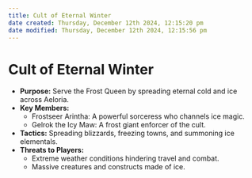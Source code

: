 ```yaml
---
title: Cult of Eternal Winter
date created: Thursday, December 12th 2024, 12:15:20 pm
date modified: Thursday, December 12th 2024, 12:15:56 pm
---
```

# Cult of Eternal Winter
- **Purpose:** Serve the Frost Queen by spreading eternal cold and ice across Aeloria.
- **Key Members:**
    - Frostseer Arintha: A powerful sorceress who channels ice magic.
    - Gelrok the Icy Maw: A frost giant enforcer of the cult.
- **Tactics:** Spreading blizzards, freezing towns, and summoning ice elementals.
- **Threats to Players:**
    - Extreme weather conditions hindering travel and combat.
    - Massive creatures and constructs made of ice.